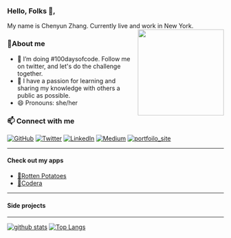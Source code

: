 ### Hello, Folks 👋,

My name is Chenyun Zhang. Currently live and work in New York.  
<img align='right' src='https://user-images.githubusercontent.com/5713670/87202985-820dcb80-c2b6-11ea-9f56-7ec461c497c3.gif' width='200'>
### 🐶About me 
- 👩‍ I’m doing #100daysofcode. Follow me on twitter, and let's do the challenge together.
- 👯 I have a passion for learning and sharing my knowledge with others a public as possible.
- 😄 Pronouns: she/her

<p align="center">
	<h3>📫 Connect with me</h3>
	<a href="https://github.com/ChenyunZhang"><img src="https://img.shields.io/github/followers/ChenyunZhang.svg?label=GitHub&style=social" alt="GitHub"></a>
	<a href="https://twitter.com/Ttrazcy"><img src="https://img.shields.io/twitter/follow/Ttrazcy?label=Twitter&style=social" alt="Twitter"></a>
	<a href="https://www.linkedin.com/in/chenyunzhang"><img src="https://img.shields.io/badge/LinkedIn--_.svg?style=social&logo=linkedin%22%20alt=%22LinkedIn%22" alt="LinkedIn"></a>
	<a href="https://medium.com/@morningchenyun"><img src="https://img.shields.io/badge/Medium--_.svg?style=social&logo=Medium" alt="Medium"></a>
	<a target="_blank" href="https://chenyunzhang.github.io/my-site/"><img src="https://img.shields.io/badge/-Porfolio-white" alt="portfoilo_site"></a>
</p> 

<hr/>
	<h4>Check out my apps</h4>
<!-- 	<table style="border:none;">
		<tr>
			<td>
				<a href="https://jsapp-rotten-potatoes.herokuapp.com/" target="_blank">Rotten Potatoes</a>
			</td>
			<td>
				<a href="https://codera-co.herokuapp.com/" target="_blank">Codera</a>
			</td>
		</tr>
	</table> -->
	<ul>
		<li><a href="https://jsapp-rotten-potatoes.herokuapp.com/" target="_blank">🌱Rotten Potatoes</a></li>
		<li><a href="https://codera-co.herokuapp.com/" target="_blank">🌱Codera</a></li>
	</ul>
<hr/>
	<h4>Side projects</h4>
<hr/>

[![github stats](https://github-readme-stats.vercel.app/api?username=ChenyunZhang&show_icons=true&theme=tokyonight)](https://github.com/ChenyunZhang/github-readme-stats)
[![Top Langs](https://github-readme-stats.vercel.app/api/top-langs/?username=ChenyunZhang&layout=compact&theme=tokyonight&langs_count=8)](https://github.com/ChenyunZhang/github-readme-stats)
	
<!-- <img align='center' src='https://github.com/ChenyunZhang/ChenyunZhang/blob/main/AC.jpg?raw=true'> -->



